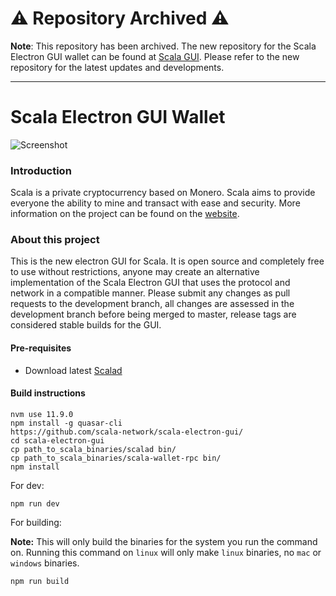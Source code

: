 # :warning: Repository Archived :warning:

**Note**: This repository has been archived. The new repository for the Scala Electron GUI wallet can be found at [Scala GUI](https://github.com/scala-network/scala-gui). Please refer to the new repository for the latest updates and developments.

---

# Scala Electron GUI Wallet

![Screenshot](https://i.imgur.com/Gou8OMu.jpg "Screenshot")

### Introduction
Scala is a private cryptocurrency based on Monero. Scala aims to provide everyone the ability to mine and transact with ease and security.
More information on the project can be found on the [website](https://scalaproject.io).

### About this project

This is the new electron GUI for Scala. It is open source and completely free to use without restrictions, anyone may create an alternative implementation of the Scala Electron GUI that uses the protocol and network in a compatible manner.
Please submit any changes as pull requests to the development branch, all changes are assessed in the development branch before being merged to master, release tags are considered stable builds for the GUI.

#### Pre-requisites
- Download latest [Scalad](https://github.com/scala-network/scala/releases/latest)

#### Build instructions
```
nvm use 11.9.0
npm install -g quasar-cli
https://github.com/scala-network/scala-electron-gui/
cd scala-electron-gui
cp path_to_scala_binaries/scalad bin/
cp path_to_scala_binaries/scala-wallet-rpc bin/
npm install
```

For dev:
```
npm run dev
```

For building:

**Note:** This will only build the binaries for the system you run the command on. Running this command on `linux` will only make `linux` binaries, no `mac` or `windows` binaries.
```
npm run build
```